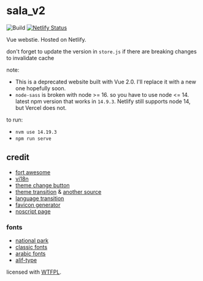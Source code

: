 # sala_v2
![Build](https://github.com/qirh/sala_v2/workflows/Build/badge.svg)  [![Netlify Status](https://api.netlify.com/api/v1/badges/29595778-1307-4507-8c47-2d05b733ee43/deploy-status)](https://app.netlify.com/sites/musing-rosalind-eedabd/deploys)

Vue webstie. Hosted on Netlify.

don't forget to update the version in `store.js` if there are breaking changes to invalidate cache

note:
* This is a deprecated website built with Vue 2.0. I'll replace it with a new one hopefully soon.
* `node-sass` is broken with node >= 16. so you have to use node <= 14. latest npm version that works in `14.9.3`. Netlify still supports node 14, but Vercel does not.

to run:
* `nvm use 14.19.3`
* `npm run serve`

## credit
* [fort awesome](https://fortawesome.com)
* [vi18n](https://github.com/kazupon/vue-i18n)
* [theme change button](https://codepen.io/moso/pen/MxLwbE)
* [theme transition](https://medium.com/@mwichary/dark-theme-in-a-day-3518dde2955a) & [another source](https://codepen.io/jaredpdesigns/pen/dXkBJZ)
* [language transition](https://codepen.io/rayjackson/pen/VJRPdP)
* [favicon generator](https://ionos.com/tools/favicon-generator)
* [noscript page](https://codepen.io/nsieber/pen/vOVQgg)

### fonts
* [national park](https://nationalparktypeface.com)
* [classic fonts](https://int10h.org/oldschool-pc-fonts)
* [arabic fonts](https://arabicfonts.net)
* [alif-type](https://github.com/alif-type)


licensed with [WTFPL](http://www.wtfpl.net).
